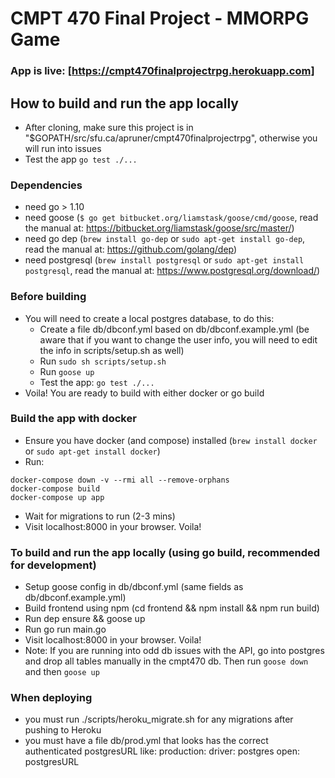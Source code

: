 # CMPT 470 Final Project - MMORPG Game

### App is live: [https://cmpt470finalprojectrpg.herokuapp.com]

## How to build and run the app locally

- After cloning, make sure this project is in "$GOPATH/src/sfu.ca/apruner/cmpt470finalprojectrpg", otherwise you will run into issues
- Test the app `go test ./...`

### Dependencies
- need go > 1.10
- need goose (`$ go get bitbucket.org/liamstask/goose/cmd/goose`, read the manual at: <https://bitbucket.org/liamstask/goose/src/master/>)
- need go dep (`brew install go-dep` or `sudo apt-get install go-dep`, read the manual at: <https://github.com/golang/dep>)
- need postgresql (`brew install postgresql` or `sudo apt-get install postgresql`, read the manual at: <https://www.postgresql.org/download/>)

### Before building
- You will need to create a local postgres database, to do this:
  - Create a file db/dbconf.yml based on db/dbconf.example.yml (be aware that if you want to change the user info, you will need to edit the info in scripts/setup.sh as well)
  - Run `sudo sh scripts/setup.sh`
  - Run `goose up`
  - Test the app: `go test ./...`
- Voila! You are ready to build with either docker or go build

### Build the app with docker
- Ensure you have docker (and compose) installed 
        (`brew install docker` or `sudo apt-get install docker`)
- Run:
```
docker-compose down -v --rmi all --remove-orphans
docker-compose build
docker-compose up app
```
- Wait for migrations to run (2-3 mins)
- Visit localhost:8000 in your browser. Voila!

### To build and run the app locally (using go build, recommended for development)
- Setup goose config in db/dbconf.yml (same fields as db/dbconf.example.yml)
- Build frontend using npm (cd frontend && npm install && npm run build)
- Run dep ensure && goose up
- Run go run main.go
- Visit localhost:8000 in your browser. Voila!
- Note: If you are running into odd db issues with the API, go into postgres and drop all tables manually in the cmpt470 db. Then run `goose down` and then `goose up`

### When deploying
- you must run ./scripts/heroku_migrate.sh for any migrations after pushing to Heroku
- you must have a file db/prod.yml that looks has the correct authenticated postgresURL like:
    production:
        driver: postgres
        open: postgresURL
        
